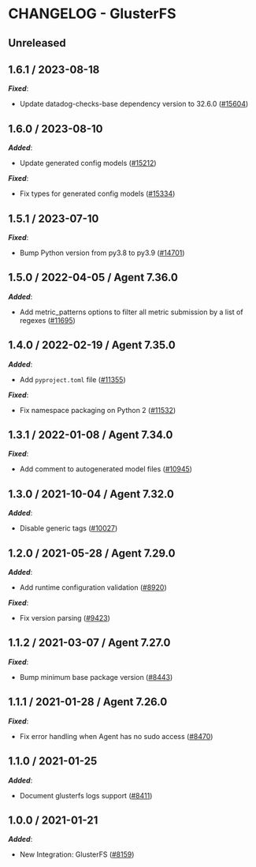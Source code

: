 # CHANGELOG - GlusterFS

## Unreleased

## 1.6.1 / 2023-08-18

***Fixed***:

* Update datadog-checks-base dependency version to 32.6.0 ([#15604](https://github.com/DataDog/integrations-core/pull/15604))

## 1.6.0 / 2023-08-10

***Added***:

* Update generated config models ([#15212](https://github.com/DataDog/integrations-core/pull/15212))

***Fixed***:

* Fix types for generated config models ([#15334](https://github.com/DataDog/integrations-core/pull/15334))

## 1.5.1 / 2023-07-10

***Fixed***:

* Bump Python version from py3.8 to py3.9 ([#14701](https://github.com/DataDog/integrations-core/pull/14701))

## 1.5.0 / 2022-04-05 / Agent 7.36.0

***Added***:

* Add metric_patterns options to filter all metric submission by a list of regexes ([#11695](https://github.com/DataDog/integrations-core/pull/11695))

## 1.4.0 / 2022-02-19 / Agent 7.35.0

***Added***:

* Add `pyproject.toml` file ([#11355](https://github.com/DataDog/integrations-core/pull/11355))

***Fixed***:

* Fix namespace packaging on Python 2 ([#11532](https://github.com/DataDog/integrations-core/pull/11532))

## 1.3.1 / 2022-01-08 / Agent 7.34.0

***Fixed***:

* Add comment to autogenerated model files ([#10945](https://github.com/DataDog/integrations-core/pull/10945))

## 1.3.0 / 2021-10-04 / Agent 7.32.0

***Added***:

* Disable generic tags ([#10027](https://github.com/DataDog/integrations-core/pull/10027))

## 1.2.0 / 2021-05-28 / Agent 7.29.0

***Added***:

* Add runtime configuration validation ([#8920](https://github.com/DataDog/integrations-core/pull/8920))

***Fixed***:

* Fix version parsing ([#9423](https://github.com/DataDog/integrations-core/pull/9423))

## 1.1.2 / 2021-03-07 / Agent 7.27.0

***Fixed***:

* Bump minimum base package version ([#8443](https://github.com/DataDog/integrations-core/pull/8443))

## 1.1.1 / 2021-01-28 / Agent 7.26.0

***Fixed***:

* Fix error handling when Agent has no sudo access ([#8470](https://github.com/DataDog/integrations-core/pull/8470))

## 1.1.0 / 2021-01-25

***Added***:

* Document glusterfs logs support ([#8411](https://github.com/DataDog/integrations-core/pull/8411))

## 1.0.0 / 2021-01-21

***Added***:

* New Integration: GlusterFS ([#8159](https://github.com/DataDog/integrations-core/pull/8159))

